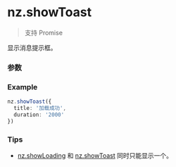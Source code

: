# nz.showToast

> <Icon type="success" /> 支持 Promise

显示消息提示框。

### 参数

<Props :data="props" options />

### Example

```ts
nz.showToast({
  title: '加载成功',
  duration: '2000'
})
```

### Tips

- [nz.showLoading](./showLoading) 和 [nz.showToast](./showToast) 同时只能显示一个。

<script setup>
const props = [
    {
        name: "title", 
        type: "string",
        default: "",
        required: true, 
        desc:"提示的内容", 
        version: "0.1.0"
    },
    {
        name: "icon", 
        type: "string",
        default: "success",
        required: false, 
        desc:"图标", 
        version: "0.1.0",
        values: [
            { value:"success", desc: "显示成功图标" },
            { value:"error", desc: "显示失败图标" },
            { value:"loading", desc: "显示加载图标" },
            { value:"none", desc: "不显示图标" },
        ]
    },
    {
        name: "image", 
        type: "string",
        default: "",
        required: false, 
        desc:"自定义图标的本地路径，image 的优先级高于 icon", 
        version: "0.1.0"
    },
    {
        name: "duration", 
        type: "number",
        default: "1500",
        required: false, 
        desc:"提示的持续时间", 
        version: "0.1.0",
    },
    {
        name: "mask", 
        type: "boolean",
        default: "false",
        required: false, 
        desc:"是否显示半透明蒙层，防止触摸穿透", 
        version: "0.1.0",
    },
]
</script>

